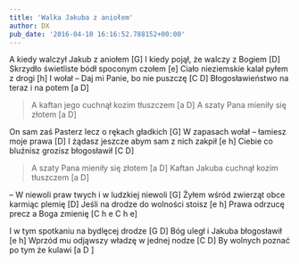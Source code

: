 ```yaml
---
title: 'Walka Jakuba z aniołem'
author: DX
pub_date: '2016-04-10 16:16:52.788152+00:00'
---
```


A kiedy walczył Jakub z aniołem [G]
I kiedy pojął, że walczy z Bogiem [D]
Skrzydło świetliste bódł spoconym czołem [e]
Ciało nieziemskie kalał pyłem z drogi [h]
I wołał – Daj mi Panie, bo nie puszczę [C D]
Błogosławieństwo na teraz i na potem [a D]

>A kaftan jego cuchnął kozim tłuszczem [a D]
>A szaty Pana mieniły się złotem [a D]

On sam zaś Pasterz lecz o rękach gładkich [G]
W zapasach wołał – łamiesz moje prawa [D]
I żądasz jeszcze abym sam z nich zakpił [e h]
Ciebie co bluźnisz grozisz błogosławił [C D]

>A szaty Pana mieniły się złotem [a D]
>Kaftan Jakuba cuchnął kozim tłuszczem [a D]

– W niewoli praw twych i w ludzkiej niewoli [G]
Żyłem wśród zwierząt obce karmiąc plemię [D]
Jeśli na drodze do wolności stoisz [e h]
Prawa odrzucę precz a Boga zmienię [C h e C h e]

I w tym spotkaniu na bydlęcej drodze [G D]
Bóg uległ i Jakuba błogosławił [e h]
Wprzód mu odjąwszy władzę w jednej nodze [C D]
By wolnych poznać po tym że kulawi [a D ]